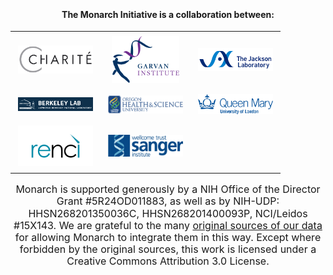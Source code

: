 <div class="home-page-section partners-section">

#### The **Monarch Initiative** is a collaboration between:

| | | |
|:---|:---:|---:|
| [![Charite](../assets/img/charite.png)](https://www.charite.de/en/) | [![Garvan](../assets/img/garvan.png)](https://www.garvan.org.au/) | [![Jax](../assets/img/jackson.png)](https://www.jax.org/) |
| [![LBL](../assets/img/lbnl.jpeg)](https://www.lbl.gov/) | [![](../assets/img/ohsu.gif)](https://www.ohsu.edu/) | [![QMUL](../assets/img/qmul.png)](http://www.smd.qmul.ac.uk) |
| [![](../assets/img/renci.png)](https://renci.org/) | [![](../assets/img/sanger.png)](http://www.sanger.ac.uk/) |  |

Monarch is supported generously by a NIH Office of the Director Grant #5R24OD011883, as well as by NIH-UDP: HHSN268201350036C, HHSN268201400093P, NCI/Leidos #15X143. We are grateful to the many [original sources of our data](/about/sources) for allowing Monarch to integrate them in this way. Except where forbidden by the original sources, this work is licensed under a Creative Commons Attribution 3.0 License.

</div>


<style lang="scss">
@import "~@/style/variables";
@import "~@/style/home-page";

div.partners-section {
  padding: 15px 0;
  background: $home-section-light-bg;
  text-align: center;

  p {
    font-size: 1rem;
    line-height: 1.2rem;
  }

  table {
    margin: auto;
    text-align: center;
    td a img {
      max-width: 120px;
      margin: 5px;
    }

    @media(min-width:$grid-float-breakpoint) {
      td a img {
        max-width: 200px;
      }
    }
  }
}
</style>
